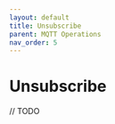 ```yaml
---
layout: default
title: Unsubscribe
parent: MQTT Operations
nav_order: 5
---
```


# Unsubscribe

// TODO
